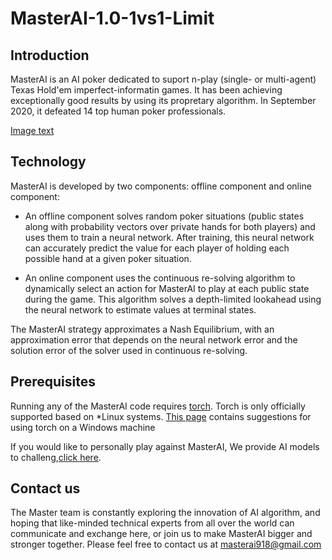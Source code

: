 # MasterAI-1.0-1vs1-Limit

## Introduction

MasterAI is an AI poker dedicated to suport n-play (single- or multi-agent) Texas Hold'em imperfect-informatin games. It has been achieving exceptionally good results by using its propretary algorithm. In September 2020, it defeated 14 top human poker professionals. 

[Image text](https://github.com/deeptexas-ai/MasterAI-1.0-1vs1-Limit/blob/main/Proto/a1.jpg)


## Technology

MasterAI is developed by two components: offline component and online component:
* An offline component solves random poker situations (public states along with probability vectors over private hands for both players) and uses them to train a neural network. After training, this neural network can accurately predict the value for each player of holding each possible hand at a given poker situation.

* An online component uses the continuous re-solving algorithm to dynamically select an action for MasterAI to play at each public state during the game. This algorithm solves a depth-limited lookahead using the neural network to estimate values at terminal states.

The MasterAI strategy approximates a Nash Equilibrium, with an approximation error that depends on the neural network error and the solution error of the solver used in continuous re-solving.

## Prerequisites

Running any of the MasterAI code requires [torch](http://torch.ch/).
Torch is only officially supported based on *Linux systems. [This page](https://github.com/torch/torch7/wiki/Windows)
contains suggestions for using torch on a Windows machine

If you would like to personally play against MasterAI, We provide AI models to challeng,[click here](https://master.deeptexas.ai/aigame/).

## Contact us

The Master team is constantly exploring the innovation of AI algorithm, and hoping that like-minded technical experts from all over the world can communicate and exchange here, or join us to make MasterAI bigger and stronger together. Please feel free to contact us at masterai918@gmail.com 
